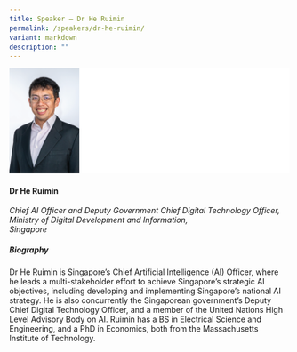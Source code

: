 ```yaml
---
title: Speaker – Dr He Ruimin
permalink: /speakers/dr-he-ruimin/
variant: markdown
description: ""
---
```

![](/images/2024%20speakers/He_Ruimin.png)
#### **Dr He Ruimin**

*Chief AI Officer and Deputy Government Chief Digital Technology Officer, <br> Ministry of Digital Development and Information, <br>Singapore*

##### **Biography**
Dr He Ruimin is Singapore’s Chief Artificial Intelligence (AI) Officer, where he leads a multi-stakeholder effort to achieve Singapore’s strategic AI objectives, including developing and implementing Singapore’s national AI strategy. He is also concurrently the Singaporean government’s Deputy Chief Digital Technology Officer, and a member of the United Nations High Level Advisory Body on AI. Ruimin has a BS in Electrical Science and Engineering, and a PhD in Economics, both from the Massachusetts Institute of Technology.
